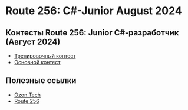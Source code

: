 # Route 256: C#-Junior August 2024
## Контесты Route 256: Junior C#-разработчик (Август 2024)
* [Тренировочный контест](Тренировочный%20контест/README.md)
* [Основной контест](Основной%20контест/README.md)

## Полезные ссылки
* [Ozon Tech](https://ozon.tech)
* [Route 256](https://route256.ozon.ru)
